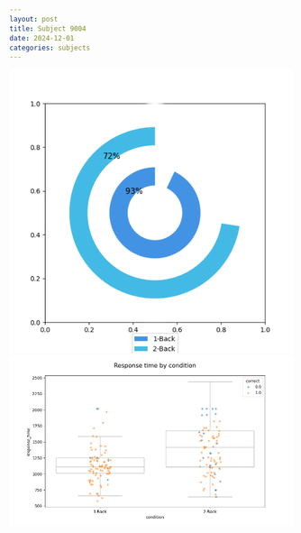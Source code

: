 ```yaml
---
layout: post
title: Subject 9004
date: 2024-12-01
categories: subjects
---
```


![](data/9004/run-34/9004_accuracy_by_condition.png)
![](data/9004/run-34/9004_response_time_by_condition.png)
